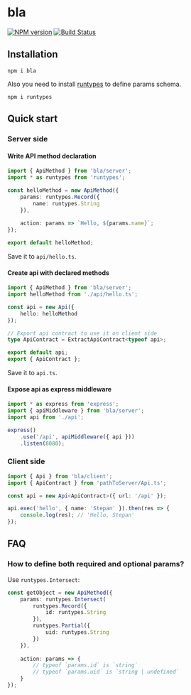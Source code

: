 # bla
[![NPM version](https://badge.fury.io/js/bla.svg)](http://badge.fury.io/js/bla) [![Build Status](https://secure.travis-ci.org/baby-loris/bla.svg)](http://travis-ci.org/baby-loris/bla)

## Installation
```
npm i bla
```
Also you need to install [runtypes](https://github.com/pelotom/runtypes) to define params schema.

```
npm i runtypes
```

## Quick start
### Server side
#### Write API method declaration
```ts
import { ApiMethod } from 'bla/server';
import * as runtypes from 'runtypes';

const helloMethod = new ApiMethod({
    params: runtypes.Record({
        name: runtypes.String
    }),
    
    action: params => `Hello, ${params.name}`;
});

export default helloMethod;
```

Save it to `api/hello.ts`.

#### Create api with declared methods
```ts
import { ApiMethod } from 'bla/server';
import helloMethod from './api/hello.ts';

const api = new Api({
    hello: helloMethod
});

// Export api contract to use it on client side
type ApiContract = ExtractApiContract<typeof api>;

export default api;
export { ApiContract };
```

Save it to `api.ts`.

#### Expose api as express middleware
```ts
import * as express from 'express';
import { apiMiddleware } from 'bla/server';
import api from './api';

express()
    .use('/api', apiMiddleware({ api }))
    .listen(8080);
```

### Client side
```ts
import { Api } from 'bla/client';
import { ApiContract } from 'pathToServer/Api.ts';

const api = new Api<ApiContract>({ url: '/api' });

api.exec('hello', { name: 'Stepan' }).then(res => {
    console.log(res); // 'Hello, Stepan'
});
```

## FAQ
### How to define both required and optional params?
Use `runtypes.Intersect`:
```ts
const getObject = new ApiMethod({
    params: runtypes.Intersect(
        runtypes.Record({
            id: runtypes.String
        }),
        runtypes.Partial({
            uid: runtypes.String
        })
    }),
    
    action: params => {
        // typeof `params.id` is `string`
        // typeof `params.uid` is `string | undefined`
    }
});
```
